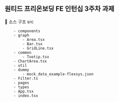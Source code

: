 ## 원티드 프리온보딩 FE 인턴십 3주차 과제


소스 구조
src

```
    - components
    - graph
        - Area.tsx
        - Bar.tsx
        - GridLine.tsx
    - common
        - Tootip.tsx
    - ChartArea.tsx
    - util
    - dummy
        - mock_data_example-flexsys.json
    - Filter.ts
    - pages
    - types
    - App.tsx
    - index.tsx
```

